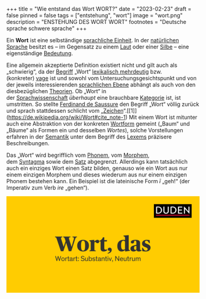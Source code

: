 +++
title = "Wie entstand das Wort WORT?"
date = "2023-02-23"
draft = false
pinned = false
tags = ["entstehung", "wort"]
image = "wort.png"
description = "ENSTEHUNG DES WORT WORT"
footnotes = "Deutsche sprache schwere sprache"
+++


Ein **Wort** ist eine selbständige [sprachliche Einheit](https://de.wikipedia.org/wiki/Sprachliche_Einheit "Sprachliche Einheit"). In der [natürlichen Sprache](https://de.wikipedia.org/wiki/Nat%C3%BCrliche_Sprache "Natürliche Sprache") besitzt es – im Gegensatz zu einem [Laut](https://de.wikipedia.org/wiki/Laut "Laut") oder einer [Silbe](https://de.wikipedia.org/wiki/Silbe "Silbe") – eine eigenständige [Bedeutung](https://de.wikipedia.org/wiki/Bedeutung "Bedeutung").

Eine allgemein akzeptierte Definition existiert nicht und gilt auch als „schwierig“, da der [Begriff](https://de.wikipedia.org/wiki/Begriff "Begriff") „Wort“ [lexikalisch mehrdeutig](https://de.wikipedia.org/wiki/Mehrdeutigkeit#Mehrdeutigkeit_lexikalischer_Zeichen "Mehrdeutigkeit") bzw. (konkreter) [vage](https://de.wikipedia.org/wiki/Unsch%C3%A4rfe_(Sprache) "Unschärfe (Sprache)") ist und sowohl vom Untersuchungsgesichtspunkt und von der jeweils interessierenden [sprachlichen Ebene](https://de.wikipedia.org/wiki/Sprachebene "Sprachebene") abhängt als auch von den diesbezüglichen [Theorien](https://de.wikipedia.org/wiki/Theorie "Theorie"). Ob „Wort“ in der [Sprachwissenschaft](https://de.wikipedia.org/wiki/Sprachwissenschaft "Sprachwissenschaft") *überhaupt* eine brauchbare [Kategorie](https://de.wikipedia.org/wiki/Kategorie_(Philosophie) "Kategorie (Philosophie)") ist, ist umstritten. So stellte [Ferdinand de Saussure](https://de.wikipedia.org/wiki/Ferdinand_de_Saussure "Ferdinand de Saussure") den Begriff „Wort“ völlig zurück und sprach stattdessen schlicht vom „[Zeichen](https://de.wikipedia.org/wiki/Zeichen "Zeichen")“.[\[1]](https://de.wikipedia.org/wiki/Wort#cite_note-1) Mit einem Wort ist mitunter auch eine Abstraktion von der konkreten [Wortform](https://de.wikipedia.org/wiki/Wortform "Wortform") gemeint („Baum“ und „Bäume“ als Formen ein und desselben *Wortes*), solche Vorstellungen erfahren in der [Semantik](https://de.wikipedia.org/wiki/Semantik "Semantik") unter dem Begriff des [Lexems](https://de.wikipedia.org/wiki/Lexem "Lexem") präzisere Beschreibungen.

Das „Wort“ wird begrifflich vom [Phonem](https://de.wikipedia.org/wiki/Phonem "Phonem"), vom [Morphem](https://de.wikipedia.org/wiki/Morphem "Morphem"), dem [Syntagma](https://de.wikipedia.org/wiki/Wortgruppe "Wortgruppe") sowie dem [Satz](https://de.wikipedia.org/wiki/Satz_(Grammatik) "Satz (Grammatik)") abgegrenzt. Allerdings kann tatsächlich auch ein einziges Wort einen Satz bilden, genauso wie ein Wort aus nur einem einzigen Morphem und dieses wiederum aus nur einem einzigen Phonem bestehen kann. Ein Beispiel ist die lateinische Form *ī* „geh!“ (der Imperativ zum Verb *ire* „gehen“).

![](wort.png)